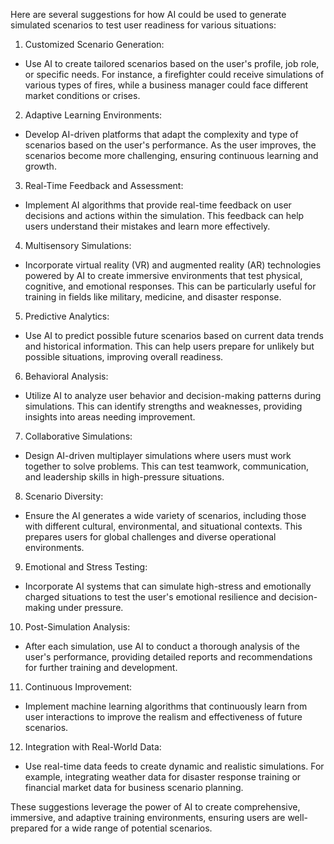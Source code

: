 Here are several suggestions for how AI could be used to generate simulated scenarios to test user readiness for various situations:

1. Customized Scenario Generation:

- Use AI to create tailored scenarios based on the user's profile, job role, or specific needs. For instance, a firefighter could receive simulations of various types of fires, while a business manager could face different market conditions or crises.

2. Adaptive Learning Environments:

- Develop AI-driven platforms that adapt the complexity and type of scenarios based on the user's performance. As the user improves, the scenarios become more challenging, ensuring continuous learning and growth.

3. Real-Time Feedback and Assessment:

- Implement AI algorithms that provide real-time feedback on user decisions and actions within the simulation. This feedback can help users understand their mistakes and learn more effectively.

4. Multisensory Simulations:

- Incorporate virtual reality (VR) and augmented reality (AR) technologies powered by AI to create immersive environments that test physical, cognitive, and emotional responses. This can be particularly useful for training in fields like military, medicine, and disaster response.

5. Predictive Analytics:

- Use AI to predict possible future scenarios based on current data trends and historical information. This can help users prepare for unlikely but possible situations, improving overall readiness.

6. Behavioral Analysis:

- Utilize AI to analyze user behavior and decision-making patterns during simulations. This can identify strengths and weaknesses, providing insights into areas needing improvement.

7. Collaborative Simulations:

- Design AI-driven multiplayer simulations where users must work together to solve problems. This can test teamwork, communication, and leadership skills in high-pressure situations.

8. Scenario Diversity:

- Ensure the AI generates a wide variety of scenarios, including those with different cultural, environmental, and situational contexts. This prepares users for global challenges and diverse operational environments.

9. Emotional and Stress Testing:

- Incorporate AI systems that can simulate high-stress and emotionally charged situations to test the user's emotional resilience and decision-making under pressure.

10. Post-Simulation Analysis:

- After each simulation, use AI to conduct a thorough analysis of the user's performance, providing detailed reports and recommendations for further training and development.

11. Continuous Improvement:

- Implement machine learning algorithms that continuously learn from user interactions to improve the realism and effectiveness of future scenarios.

12. Integration with Real-World Data:

- Use real-time data feeds to create dynamic and realistic simulations. For example, integrating weather data for disaster response training or financial market data for business scenario planning.

These suggestions leverage the power of AI to create comprehensive, immersive, and adaptive training environments, ensuring users are well-prepared for a wide range of potential scenarios.